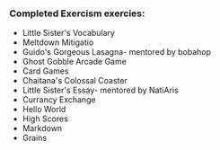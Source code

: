 ###  Completed Exercism exercies:

 * Little Sister's Vocabulary
 * Meltdown Mitigatio
 * Guido's Gorgeous Lasagna- mentored by bobahop
 * Ghost Gobble Arcade Game
 * Card Games
 * Chaitana's Colossal Coaster
 * Little Sister's Essay- mentored by NatiAris
 * Currancy Exchange
 * Hello World
 * High Scores
 * Markdown
 * Grains
